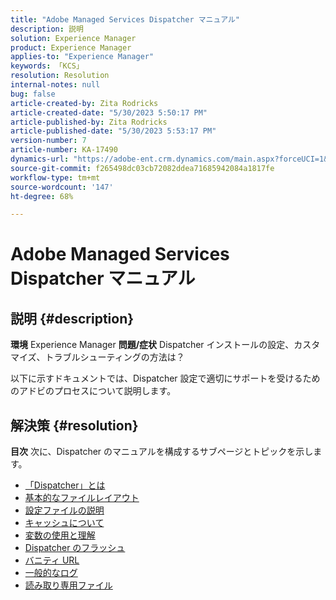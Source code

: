 ```yaml
---
title: "Adobe Managed Services Dispatcher マニュアル"
description: 説明
solution: Experience Manager
product: Experience Manager
applies-to: "Experience Manager"
keywords: 「KCS」
resolution: Resolution
internal-notes: null
bug: false
article-created-by: Zita Rodricks
article-created-date: "5/30/2023 5:50:17 PM"
article-published-by: Zita Rodricks
article-published-date: "5/30/2023 5:53:17 PM"
version-number: 7
article-number: KA-17490
dynamics-url: "https://adobe-ent.crm.dynamics.com/main.aspx?forceUCI=1&pagetype=entityrecord&etn=knowledgearticle&id=fe70e26b-12ff-ed11-8f6e-6045bd006239"
source-git-commit: f265498dc03cb72082ddea71685942084a1817fe
workflow-type: tm+mt
source-wordcount: '147'
ht-degree: 68%

---
```


# Adobe Managed Services Dispatcher マニュアル

## 説明 {#description}

<b>環境</b>
Experience Manager
<b>問題/症状</b>
Dispatcher インストールの設定、カスタマイズ、トラブルシューティングの方法は？

以下に示すドキュメントでは、Dispatcher 設定で適切にサポートを受けるためのアドビのプロセスについて説明します。


## 解決策 {#resolution}

<b>目次</b>
次に、Dispatcher のマニュアルを構成するサブページとトピックを示します。

- [「Dispatcher」とは](https://experienceleague.adobe.com/docs/experience-cloud-kcs/kbarticles/KA-17911.html?lang=ja)
- [基本的なファイルレイアウト](https://experienceleague.adobe.com/docs/experience-cloud-kcs/kbarticles/KA-17502.html?lang=ja)
- [設定ファイルの説明](https://experienceleague.adobe.com/docs/experience-cloud-kcs/kbarticles/KA-17477.html?lang=ja)
- [キャッシュについて](https://experienceleague.adobe.com/docs/experience-cloud-kcs/kbarticles/KA-17912.html?lang=ja)
- [変数の使用と理解](https://experienceleague.adobe.com/docs/experience-cloud-kcs/kbarticles/KA-17487.html?lang=ja)
- [Dispatcher のフラッシュ](https://experienceleague.adobe.com/docs/experience-cloud-kcs/kbarticles/KA-17493.html?lang=ja)
- [バニティ URL](https://experienceleague.adobe.com/docs/experience-cloud-kcs/kbarticles/KA-17463.html?lang=ja)
- [一般的なログ](https://experienceleague.adobe.com/docs/experience-cloud-kcs/kbarticles/KA-17914.html%3Flang%3Dja)
- [読み取り専用ファイル](https://experienceleague.adobe.com/docs/experience-cloud-kcs/kbarticles/KA-17483.html?lang=ja)

